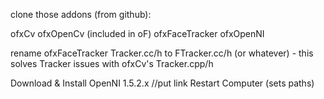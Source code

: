 clone those addons (from github):

ofxCv
ofxOpenCv (included in oF)
ofxFaceTracker
ofxOpenNI

rename ofxFaceTracker Tracker.cc/h to 
FTracker.cc/h (or whatever) - this solves Tracker issues with ofxCv's Tracker.cpp/h

Download & Install OpenNI 1.5.2.x
//put link
Restart Computer (sets paths)

